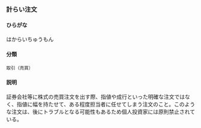 <div style="display:none;">

## [あ行](securities-terms?id=あ行)
## [か行](securities-terms?id=か行)
## [さ行](securities-terms?id=さ行)
## [た行](securities-terms?id=た行)
## [な行](securities-terms?id=な行)
## [は行](securities-terms?id=は行)

</div>

### 計らい注文

#### ひらがな

はからいちゅうもん

#### 分類

`取引（売買）`

#### 説明

証券会社等に株式の売買注文を出す際、指値や成行といった明確な注文ではなく、指値に幅を持たせて、ある程度担当者に任せてしまう注文のこと。このような注文は、後にトラブルとなる可能性もあるため個人投資家には原則禁止されている。

<div style="display:none;">

## [ま行](securities-terms?id=ま行)
## [や行](securities-terms?id=や行)
## [ら行](securities-terms?id=ら行)
## [わ行](securities-terms?id=わ行)
## [英数字・記号](securities-terms?id=英数字・記号)

</div>

